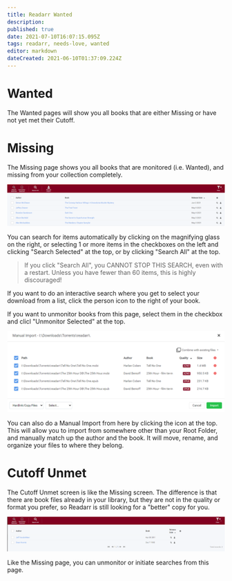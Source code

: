 ```yaml
---
title: Readarr Wanted
description: 
published: true
date: 2021-07-10T16:07:15.095Z
tags: readarr, needs-love, wanted
editor: markdown
dateCreated: 2021-06-10T01:37:09.224Z
---
```


# Wanted

The Wanted pages will show you all books that are either Missing or have not yet met their Cutoff.

# Missing

The Missing page shows you all books that are monitored (i.e. Wanted), and missing from your collection completely.

![missing1.png](/assets/readarr/missing1.png)

You can search for items automatically by clicking on the magnifying glass on the right, or selecting 1 or more items in the checkboxes on the left and clicking "Search Selected" at the top, or by clicking "Search All" at the top.

> If you click "Search All", you CANNOT STOP THIS SEARCH, even with a restart. Unless you have fewer than 60 items, this is highly discouraged!

If you want to do an interactive search where you get to select your download from a list, click the person icon to the right of your book.

If you want to unmonitor books from this page, select them in the checkbox and clicl "Unmonitor Selected" at the top.

![missing2.png](/assets/readarr/missing2.png)

You can also do a Manual Import from here by clicking the icon at the top. This will allow you to import from somewhere other than your Root Folder, and manually match up the author and the book. It will move, rename, and organize your files to where they belong.

# Cutoff Unmet

The Cutoff Unmet screen is like the Missing screen. The difference is that there are book files already in your library, but they are not in the quality or format you prefer, so Readarr is still looking for a "better" copy for you.

![cutoffunmet.png](/assets/readarr/cutoffunmet.png)

Like the Missing page, you can unmonitor or initiate searches from this page.
